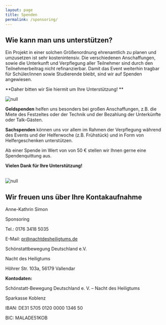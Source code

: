 ```yaml
---
layout: page
title: Spenden
permalink: /sponsoring/
---
```

## Wie kann man uns unterstützen?

Ein Projekt in einer solchen Größenordnung ehrenamtlich zu planen und umzusetzen ist sehr kostenintensiv. Die verschiedenen Anschaffungen, sowie die Unterkunft und Verpflegung aller Teilnehmer sind durch den Teilnehmerbeitrag nicht refinanzierbar. Damit das Event weiterhin tragbar für Schüler/innen sowie Studierende bleibt, sind wir auf Spenden angewiesen. 

**Daher bitten wir Sie hiermit um Ihre Unterstützung! **

![null](/assets/uploads/wussler-img_2024.jpg)

**Geldspenden** helfen uns besonders bei großen Anschaffungen, z.B. die Miete des Festzeltes oder der Technik und der Bezahlung der Unterkünfte oder Talk-Gästen. 

**Sachspenden** können uns vor allem im Rahmen der Verpflegung während des Events und der Helferwoche (z.B. Frühstück) und in Form von Helfergeschenken unterstützen. 

Ab einer Spende im Wert von von 50 € stellen wir Ihnen gerne eine Spendenquittung aus.

<strong><strong> Vielen Dank für Ihre Unterstützung! </strong></strong><br /><br />

![null](/assets/uploads/immler-p1150306.jpg)

## Wir freuen uns über Ihre Kontakaufnahme

Anne-Kathrin Simon

Sponsoring 

Tel.: 	0176 3418 5035 

E-Mail: 	pr@nachtdesheiligtums.de 

Schönstattbewegung Deutschland e.V. 

Nacht des Heiligtums

Höhrer Str. 103a, 56179 Vallendar

**Kontodaten:**

Schönstatt-Bewegung Deutschland e. V. – Nacht des Heiligtums

Sparkasse Koblenz

IBAN: DE31 5705 0120 0000 1346 50

BIC: MALADE51KOB
